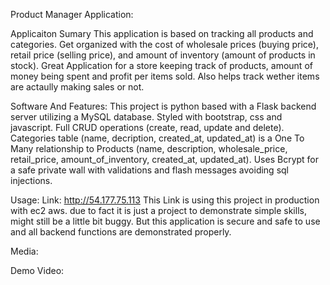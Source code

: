 Product Manager Application:

Applicaiton Sumary
  This application is based on tracking all products and categories. Get organized with the cost of wholesale prices (buying price),
  retail price (selling price), and amount of inventory (amount of products in stock). Great Application for a store keeping track
  of products, amount of money being spent and profit per items sold. Also helps track wether items are actaully making sales or not. 
 
Software And Features:
  This project is python based with a Flask backend server utilizing a MySQL database. Styled with bootstrap, css and javascript. 
  Full CRUD operations (create, read, update and delete). Categories table (name, decription, created_at, updated_at) is a One To 
  Many relationship to Products (name, description, wholesale_price, retail_price, amount_of_inventory, created_at, updated_at).
  Uses Bcrypt for a safe private wall with validations and flash messages avoiding sql injections.

Usage: 
  Link: http://54.177.75.113
  This Link is using this project in production with ec2 aws. due to fact it is just a project to demonstrate simple skills, 
  might still be a little bit buggy. But this application is secure and safe to use and all backend functions are demonstrated 
  properly. 

Media: 


Demo Video:
